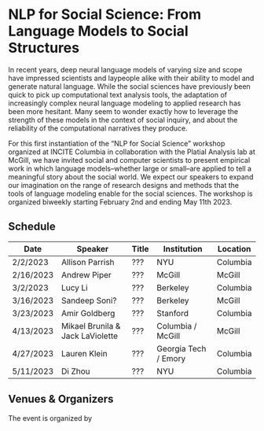 # NLP for Social Science: From Language Models to Social Structures
 
In recent years, deep neural language models of varying size and scope have impressed scientists and laypeople alike with their ability to model and generate natural language. While the social sciences have previously been quick to pick up computational text analysis tools, the adaptation of increasingly complex neural language modeling to applied research has been more hesitant. Many seem to wonder exactly how to leverage the strength of these models in the context of social inquiry, and about the reliability of the computational narratives they produce.
  
For this first instantiation of the “NLP for Social Science” workshop organized at INCITE Columbia in collaboration with the Platial Analysis lab at McGill, we have invited social and computer scientists to present empirical work in which language models–whether large or small–are applied to tell a meaningful story about the social world. We expect our speakers to expand our imagination on the range of research designs and methods that the tools of language modeling enable for the social sciences. The workshop is organized biweekly starting February 2nd and ending May 11th 2023.

## Schedule

| Date      | Speaker                          | Title | Institution          | Location |
| --------- | -------------------------------- | ----- | -------------------- | -------- |
| 2/2/2023  | Allison Parrish                  | ???   | NYU                  | Columbia |
| 2/16/2023 | Andrew Piper                     | ???   | McGill               | McGill   |
| 3/2/2023  | Lucy Li                          | ???   | Berkeley             | Columbia |
| 3/16/2023 | Sandeep Soni?                    | ???   | Berkeley             | McGill   |
| 3/23/2023 | Amir Goldberg                    | ???   | Stanford             | Columbia |
| 4/13/2023 | Mikael Brunila & Jack LaViolette | ???   | Columbia / McGill    | McGill   |
| 4/27/2023 | Lauren Klein                     | ???   | Georgia Tech / Emory | Columbia |
| 5/11/2023 | Di Zhou                          | ???   | NYU                  | Columbia |

## Venues & Organizers 

The event is organized by